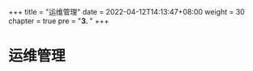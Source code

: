 +++
title = "运维管理"
date = 2022-04-12T14:13:47+08:00
weight = 30
chapter = true
pre = "<b>3. </b>"
+++

# 运维管理
